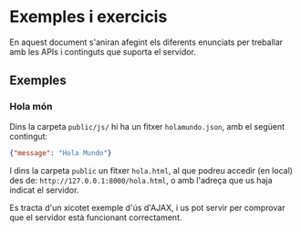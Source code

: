 # Exemples i exercicis

En aquest document s'aniran afegint els diferents enunciats per treballar amb les APIs i continguts que suporta el servidor.

## Exemples

### Hola món

Dins la carpeta `public/js/` hi ha un fitxer `holamundo.json`, amb el següent contingut:

```json
{"message": "Hola Mundo"} 
```

I dins la carpeta `public` un fitxer `hola.html`, al que podreu accedir (en local) des de: `http://127.0.0.1:8000/hola.html`, o amb l'adreça que us haja indicat el servidor. 

Es tracta d'un xicotet exemple d'ús d'AJAX, i us pot servir per comprovar que el servidor està funcionant correctament.
